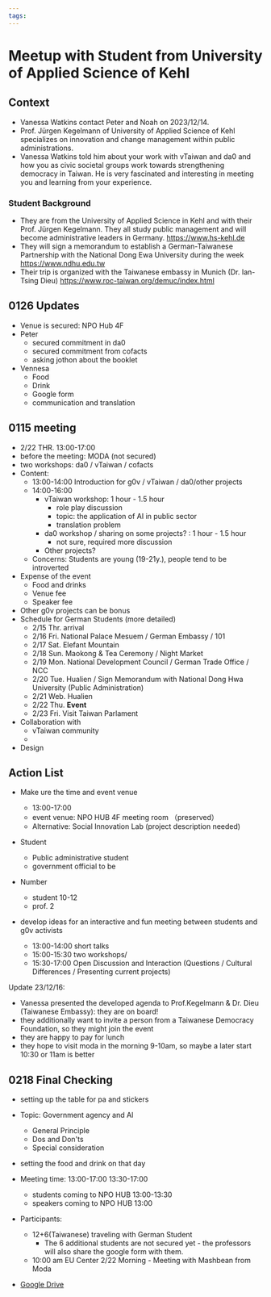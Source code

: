 ```yaml
---
tags: 
---
```

# Meetup with Student from University of Applied Science of Kehl 

## Context 
- Vanessa Watkins contact Peter and Noah on 2023/12/14.
- Prof. Jürgen Kegelmann of University of Applied Science of Kehl  specializes on innovation and change management within public administrations.
- Vanessa Watkins told him about your work with vTaiwan and da0 and how you as civic societal groups work towards strengthening democracy in Taiwan. He is very fascinated and interesting in meeting you and learning from your experience. 

### Student Background 
- They are from the University of Applied Science in Kehl and with their Prof. Jürgen Kegelmann. 
They all study public management and will become administrative leaders in Germany. 
	https://www.hs-kehl.de
- They will sign a memorandum to establish a German-Taiwanese Partnership with the National Dong Ewa University during the week
	https://www.ndhu.edu.tw
- Their trip is organized with the Taiwanese embassy in Munich (Dr. Ian-Tsing Dieu) 
	https://www.roc-taiwan.org/demuc/index.html
    
## 0126 Updates 
- Venue is secured: NPO Hub 4F 
- Peter
    - secured commitment in da0 
    - secured commitment from cofacts
    - asking jothon about the booklet 
- Vennesa  
    - Food
    - Drink
    - Google form 
    - communication and translation 
## 0115 meeting 
- 2/22 THR. 13:00-17:00
- before the meeting: MODA (not secured)
- two workshops: da0 / vTaiwan / cofacts 
- Content: 
    - 13:00-14:00 Introduction for g0v / vTaiwan / da0/other projects
    - 14:00-16:00 
        - vTaiwan workshop: 1 hour - 1.5 hour  
            - role play discussion 
            - topic: the application of AI in public sector
            - translation problem
        - da0 workshop / sharing on some projects? : 1 hour - 1.5 hour 
            - not sure, required more discussion
        - Other projects? 
    - Concerns: Students are young (19-21y.), people tend to be introverted
- Expense of the event 
    - Food and drinks 
    - Venue fee
    - Speaker fee 
- Other g0v projects can be bonus 
- Schedule for German Students (more detailed)
    - 2/15 Thr. arrival 
    - 2/16 Fri. National Palace Mesuem / German Embassy / 101
    - 2/17 Sat. Elefant Mountain
    - 2/18 Sun. Maokong & Tea Ceremony / Night Market
    - 2/19 Mon.  National Development Council / German Trade Office / NCC 
    - 2/20 Tue. Hualien / Sign Memorandum with National Dong Hwa University  (Public Administration)
    - 2/21 Web. Hualien 
    - 2/22 Thu. **Event**
    - 2/23 Fri. Visit Taiwan Parlament 
- Collaboration with 
    - vTaiwan community
    - 
- Design 
## Action List 
- Make ure the time and event venue 
   - 13:00-17:00
   - event venue: NPO HUB 4F meeting room （preserved）
   - Alternative: Social Innovation Lab (project description needed)

- Student 
  - Public administrative student 
  - government official to be 
- Number
  - student 10-12
  - prof. 2
- develop ideas for an interactive and fun meeting between students and g0v activists
  - 13:00-14:00 short talks 
  - 15:00-15:30 two workshops/
  - 15:30-17:00 Open Discussion and Interaction (Questions / Cultural Differences / Presenting current projects) 
 

Update 23/12/16: 
- Vanessa presented the developed agenda to Prof.Kegelmann & Dr. Dieu (Taiwanese Embassy): they are on board!
- they additionally want to invite a person from a Taiwanese Democracy Foundation, so they might join the event
- they are happy to pay for lunch
- they hope to visit moda in the morning 9-10am, so maybe a later start 10:30 or 11am is better

## 0218 Final Checking 
- setting up the table for pa and stickers 
- Topic: Government agency and AI 
    - General Principle 
    - Dos and Don'ts 
    - Special consideration 
- setting the food and drink on that day 

- Meeting time: 13:00-17:00 13:30-17:00 
    - students coming to NPO HUB 13:00-13:30
    - speakers coming to NPO HUB 13:00
- Participants: 
    - 12+6(Taiwanese) traveling with German Student 
        - The 6 additional students are not secured yet - the professors will also share the google form with them.
    - 10:00 am EU Center 2/22 Morning - Meeting with Mashbean from Moda 
- [Google Drive](https://drive.google.com/drive/folders/17GRtrQiPxW_0hKktwKnwft8_dtMI3Eyl?usp=share_link  ) 